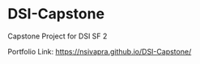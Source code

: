 # DSI-Capstone
Capstone Project for DSI SF 2

Portfolio Link: https://nsivapra.github.io/DSI-Capstone/
